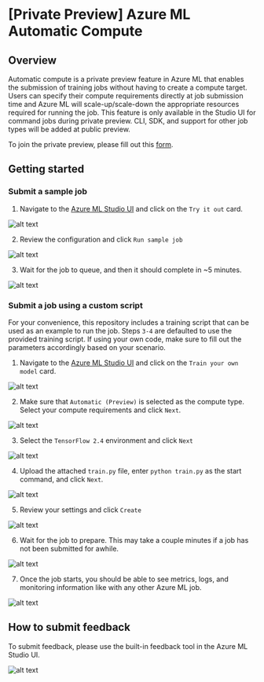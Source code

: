# [Private Preview] Azure ML Automatic Compute

## Overview

Automatic compute is a private preview feature in Azure ML that enables the submission of training jobs without having to create a compute target. Users can specify their compute requirements directly at job submission time and Azure ML will scale-up/scale-down the appropriate resources required for running the job. This feature is only available in the Studio UI for command jobs during private preview. CLI, SDK, and support for other job types will be added at public preview.

To join the private preview, please fill out this [form](#).

## Getting started

### Submit a sample job 

1. Navigate to the <a href="https://ml.azure.com/?flight=clusterlesscompute,clusterlesscomputerun,aml5minstowow" target="_blank">Azure ML Studio UI</a> and click on the `Try it out` card. 

![alt text](./media/11.png)

2. Review the configuration and click `Run sample job`

![alt text](./media/13.png)

3. Wait for the job to queue, and then it should complete in ~5 minutes.

![alt text](./media/10.png)

### Submit a job using a custom script 

For your convenience, this repository includes a training script that can be used as an example to run the job. Steps `3-4` are defaulted to use the provided training script. If using your own code, make sure to fill out the parameters accordingly based on your scenario.

1. Navigate to the <a href="https://ml.azure.com/?flight=clusterlesscompute,clusterlesscomputerun,aml5minstowow" target="_blank">Azure ML Studio UI</a> and click on the `Train your own model` card.

![alt text](./media/12.png)

2. Make sure that `Automatic (Preview)` is selected as the compute type. Select your compute requirements and click `Next`.

![alt text](./media/3.png)

3. Select the `TensorFlow 2.4` environment and click `Next`

![alt text](./media/4.png)

4. Upload the attached `train.py` file, enter `python train.py` as the start command, and click `Next`.

![alt text](./media/5.png)

5. Review your settings and click `Create`

![alt text](./media/6.png)

6. Wait for the job to prepare. This may take a couple minutes if a job has not been submitted for awhile.

![alt text](./media/7.png)

7. Once the job starts, you should be able to see metrics, logs, and monitoring information like with any other Azure ML job.

![alt text](./media/8.png)

## How to submit feedback

To submit feedback, please use the built-in feedback tool in the Azure ML Studio UI.

![alt text](./media/9.png)